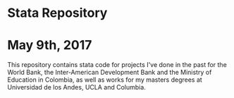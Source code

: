 # Stata Repository
# May 9th, 2017
This repository contains stata code for projects I've done in the past for the World Bank, the Inter-American Development Bank and the Ministry of Education in Colombia, as well as works for my masters degrees at Universidad de los Andes, UCLA and Columbia.

